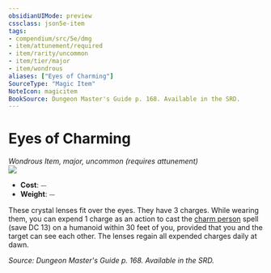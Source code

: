 ```yaml
---
obsidianUIMode: preview
cssclass: json5e-item
tags:
- compendium/src/5e/dmg
- item/attunement/required
- item/rarity/uncommon
- item/tier/major
- item/wondrous
aliases: ["Eyes of Charming"]
SourceType: "Magic Item"
NoteIcon: magicitem
BookSource: Dungeon Master's Guide p. 168. Available in the SRD.
---
```

# Eyes of Charming
*Wondrous Item, major, uncommon (requires attunement)*  
![](/2-Mechanics/CLI/items/img/eyes-of-charming.webp#right)  

- **Cost**: ⏤
- **Weight**: ⏤

These crystal lenses fit over the eyes. They have 3 charges. While wearing them, you can expend 1 charge as an action to cast the [charm person](/2-Mechanics/CLI/spells/charm-person.md) spell (save DC 13) on a humanoid within 30 feet of you, provided that you and the target can see each other. The lenses regain all expended charges daily at dawn.

*Source: Dungeon Master's Guide p. 168. Available in the SRD.*